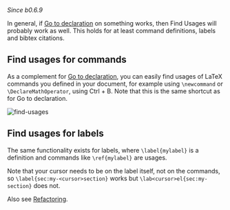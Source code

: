 _Since b0.6.9_

In general, if [Go to declaration](Go-to-declaration) on something works, then Find Usages will probably work as well.
This holds for at least command definitions, labels and bibtex citations.

## Find usages for commands
As a complement for [Go to declaration](Go-to-declaration), you can easily find usages of LaTeX commands you defined in your document, for example using `\newcommand` or `\DeclareMathOperator`, using <shortcut>Ctrl + B</shortcut>.
Note that this is the same shortcut as for Go to declaration.

![find-usages](find-usages.png)

## Find usages for labels

The same functionality exists for labels, where `\label{mylabel}` is a definition and commands like `\ref{mylabel}` are usages.

Note that your cursor needs to be on the label itself, not on the commands, so `\label{sec:my-<cursor>section}` works but `\lab<cursor>el{sec:my-section}` does not.

Also see [Refactoring](Refactoring).

